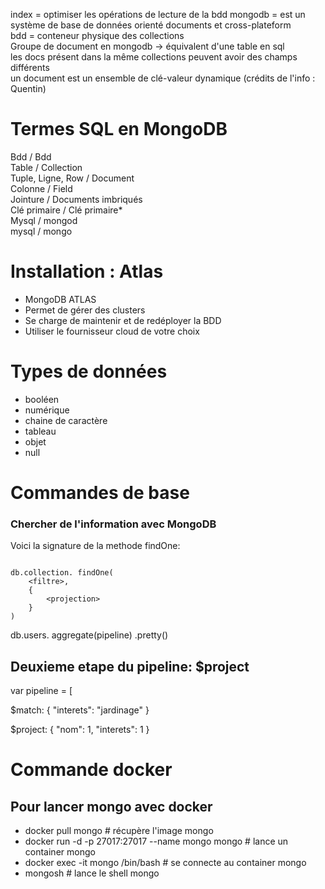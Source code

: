 index = optimiser les opérations de lecture de la bdd
mongodb = est un système de base de données orienté documents et cross-plateform  
bdd = conteneur physique des collections  
Groupe de document en mongodb -> équivalent d'une table en sql  
les docs présent dans la même collections peuvent avoir des champs différents  
un document est un ensemble de clé-valeur dynamique (crédits de l'info : Quentin)  


# Termes SQL en MongoDB
Bdd / Bdd  
Table / Collection  
Tuple, Ligne, Row / Document  
Colonne / Field  
Jointure / Documents imbriqués  
Clé primaire / Clé primaire*  
Mysql / mongod  
mysql / mongo  

# Installation : Atlas
- MongoDB ATLAS
- Permet de gérer des clusters
- Se charge de maintenir et de redéployer la BDD
- Utiliser le fournisseur cloud de votre choix

# Types de données
- booléen
- numérique
- chaine de caractère
- tableau
- objet
- null

# Commandes de base


### Chercher de l'information avec MongoDB

Voici la signature de la methode findOne:

```

db.collection. findOne(
    <filtre>,
    {
        <projection>
    }
)
```


db.users. aggregate(pipeline) .pretty()

## Deuxieme etape du pipeline: $project

var pipeline = [

$match: {
    "interets": "jardinage"
}

$project: {
    "nom": 1,
    "interets": 1
}

# Commande docker
## Pour lancer mongo avec docker
- docker pull mongo # récupère l'image mongo
- docker run -d -p 27017:27017 --name mongo mongo # lance un container mongo
- docker exec -it mongo /bin/bash # se connecte au container mongo
- mongosh # lance le shell mongo